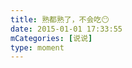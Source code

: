 ```yaml
---
title: 熟都熟了，不会吃😶
date: 2015-01-01 17:33:55
mCategories: [说说]
type: moment
---
```


<div id="pics-20150101173355"></div>

<script src="/lib/moment/pics.js"></script>
<script>
var data = [
    {"link": "2015-01-01_000000.webp", "type": "shuoshuo"}
];
picsRender(data, "pics-20150101173355");
</script>
